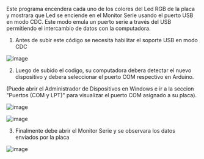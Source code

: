 Este programa encendera cada uno de los colores del Led RGB de la placa y mostrara que Led se enciende en el Monitor Serie usando el puerto USB en modo CDC. Este modo emula un puerto serie a través del USB permitiendo el intercambio de datos con la computadora.

1. Antes de subir este código se necesita habilitar el soporte USB en modo CDC 

![image](https://user-images.githubusercontent.com/68084473/145756553-a3b6e5f9-a9a3-43f7-b548-c0c0b3896753.png)

2. Luego de subido el codigo, su computadora debera detectar el nuevo dispositivo y debera seleccionar el puerto COM respectivo en Arduino. 

(Puede abrir el Administrador de Dispositivos en Windows e ir a la seccion "Puertos (COM y LPT)" para visualizar el puerto COM asignado a su placa).

![image](https://user-images.githubusercontent.com/68084473/145761125-db53cbee-30be-46cf-8c8b-f21993914d39.png)

![image](https://user-images.githubusercontent.com/68084473/145758467-f60b6855-be8c-4d56-9938-a69a8953829b.png)

3. Finalmente debe abrir el Monitor Serie y se observara los datos enviados por la placa

![image](https://user-images.githubusercontent.com/68084473/145759311-af9b4eee-5532-4f0e-8efa-485cb43a62b0.png)

